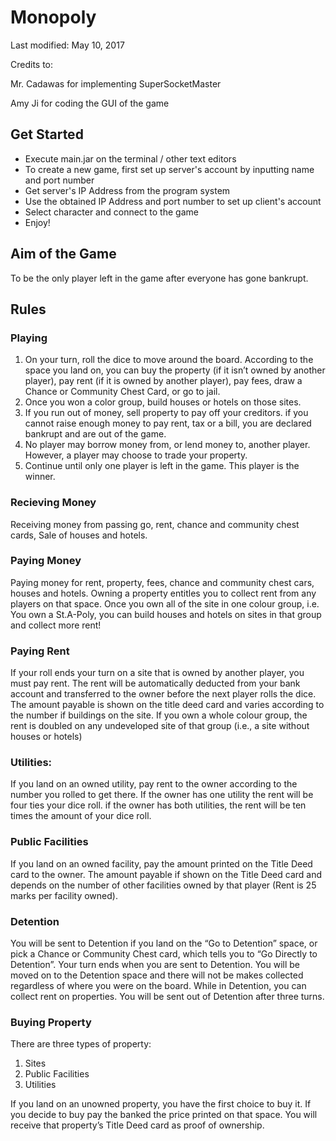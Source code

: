 # Monopoly
Last modified: May 10, 2017

Credits to:

Mr. Cadawas for implementing SuperSocketMaster

Amy Ji for coding the GUI of the game

## Get Started
- Execute main.jar on the terminal / other text editors
- To create a new game, first set up server's account by inputting name and port number
- Get server's IP Address from the program system
- Use the obtained IP Address and port number to set up client's account
- Select character and connect to the game
- Enjoy!

## Aim of the Game
To be the only player left in the game after everyone has gone bankrupt.

## Rules
### Playing
1. On your turn, roll the dice to move around the board. According to the space you
land on, you can buy the property (if it isn’t owned by another player), pay rent (if it is owned by another player), pay fees, draw a Chance or Community Chest Card, or go to jail.
2. Once you won a color group, build houses or hotels on those sites.
3. If you run out of money, sell property to pay off your creditors. if you cannot raise
enough money to pay rent, tax or a bill, you are declared bankrupt and are out of the game.
4. No player may borrow money from, or lend money to, another player. However, a player may choose to trade your property.
5. Continue until only one player is left in the game. This player is the winner.

### Recieving Money
Receiving money from passing go, rent, chance and community chest cards, Sale of houses and hotels.

### Paying Money
Paying money for rent, property, fees, chance and community chest cars, houses and hotels. Owning a property entitles you to collect rent from any players on that space. Once you own all of the site in one colour group, i.e. You own a St.A-Poly, you can build houses and hotels on sites in that group and collect more rent!

### Paying Rent
If your roll ends your turn on a site that is owned by another player, you must pay rent. The rent will be automatically deducted from your bank account and transferred to the owner before the next player rolls the dice. The amount payable is shown on the title deed card and varies according to the number if buildings on the site.
If you own a whole colour group, the rent is doubled on any undeveloped site of that group (i.e., a site without houses or hotels)

### Utilities:
If you land on an owned utility, pay rent to the owner according to the number you rolled
to get there. If the owner has one utility the rent will be four ties your dice roll. if the owner has both utilities, the rent will be ten times the amount of your dice roll.

### Public Facilities
If you land on an owned facility, pay the amount printed on the Title Deed card to the owner. The amount payable if shown on the Title Deed card and depends on the number of other facilities owned by that player (Rent is 25 marks per facility owned).

### Detention
You will be sent to Detention if you land on the “Go to Detention” space, or pick a
Chance or Community Chest card, which tells you to “Go Directly to Detention”. Your turn ends when you are sent to Detention. You will be moved on to the Detention space and there will not be makes collected regardless of where you were on the board. While in Detention, you can collect rent on properties.
You will be sent out of Detention after three turns.

### Buying Property
There are three types of property:
1. Sites
2. Public Facilities
3. Utilities

If you land on an unowned property, you have the first choice to buy it. If you decide to buy pay the banked the price printed on that space. You will receive that property’s Title Deed card as proof of ownership.
